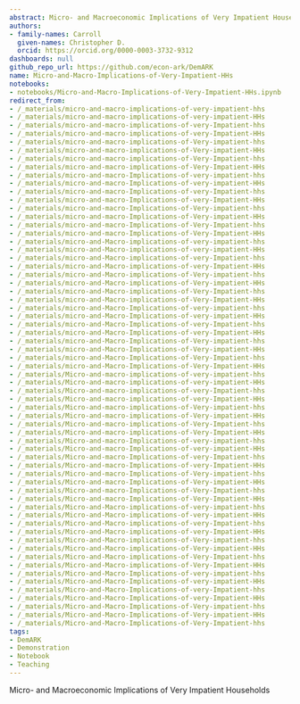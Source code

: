 ```yaml
---
abstract: Micro- and Macroeconomic Implications of Very Impatient Households
authors:
- family-names: Carroll
  given-names: Christopher D.
  orcid: https://orcid.org/0000-0003-3732-9312
dashboards: null
github_repo_url: https://github.com/econ-ark/DemARK
name: Micro-and-Macro-Implications-of-Very-Impatient-HHs
notebooks:
- notebooks/Micro-and-Macro-Implications-of-Very-Impatient-HHs.ipynb
redirect_from:
- /_materials/micro-and-macro-implications-of-very-impatient-hhs
- /_materials/micro-and-macro-implications-of-very-impatient-HHs
- /_materials/micro-and-macro-implications-of-very-Impatient-hhs
- /_materials/micro-and-macro-implications-of-very-Impatient-HHs
- /_materials/micro-and-macro-implications-of-Very-impatient-hhs
- /_materials/micro-and-macro-implications-of-Very-impatient-HHs
- /_materials/micro-and-macro-implications-of-Very-Impatient-hhs
- /_materials/micro-and-macro-implications-of-Very-Impatient-HHs
- /_materials/micro-and-macro-Implications-of-very-impatient-hhs
- /_materials/micro-and-macro-Implications-of-very-impatient-HHs
- /_materials/micro-and-macro-Implications-of-very-Impatient-hhs
- /_materials/micro-and-macro-Implications-of-very-Impatient-HHs
- /_materials/micro-and-macro-Implications-of-Very-impatient-hhs
- /_materials/micro-and-macro-Implications-of-Very-impatient-HHs
- /_materials/micro-and-macro-Implications-of-Very-Impatient-hhs
- /_materials/micro-and-macro-Implications-of-Very-Impatient-HHs
- /_materials/micro-and-Macro-implications-of-very-impatient-hhs
- /_materials/micro-and-Macro-implications-of-very-impatient-HHs
- /_materials/micro-and-Macro-implications-of-very-Impatient-hhs
- /_materials/micro-and-Macro-implications-of-very-Impatient-HHs
- /_materials/micro-and-Macro-implications-of-Very-impatient-hhs
- /_materials/micro-and-Macro-implications-of-Very-impatient-HHs
- /_materials/micro-and-Macro-implications-of-Very-Impatient-hhs
- /_materials/micro-and-Macro-implications-of-Very-Impatient-HHs
- /_materials/micro-and-Macro-Implications-of-very-impatient-hhs
- /_materials/micro-and-Macro-Implications-of-very-impatient-HHs
- /_materials/micro-and-Macro-Implications-of-very-Impatient-hhs
- /_materials/micro-and-Macro-Implications-of-very-Impatient-HHs
- /_materials/micro-and-Macro-Implications-of-Very-impatient-hhs
- /_materials/micro-and-Macro-Implications-of-Very-impatient-HHs
- /_materials/micro-and-Macro-Implications-of-Very-Impatient-hhs
- /_materials/micro-and-Macro-Implications-of-Very-Impatient-HHs
- /_materials/Micro-and-macro-implications-of-very-impatient-hhs
- /_materials/Micro-and-macro-implications-of-very-impatient-HHs
- /_materials/Micro-and-macro-implications-of-very-Impatient-hhs
- /_materials/Micro-and-macro-implications-of-very-Impatient-HHs
- /_materials/Micro-and-macro-implications-of-Very-impatient-hhs
- /_materials/Micro-and-macro-implications-of-Very-impatient-HHs
- /_materials/Micro-and-macro-implications-of-Very-Impatient-hhs
- /_materials/Micro-and-macro-implications-of-Very-Impatient-HHs
- /_materials/Micro-and-macro-Implications-of-very-impatient-hhs
- /_materials/Micro-and-macro-Implications-of-very-impatient-HHs
- /_materials/Micro-and-macro-Implications-of-very-Impatient-hhs
- /_materials/Micro-and-macro-Implications-of-very-Impatient-HHs
- /_materials/Micro-and-macro-Implications-of-Very-impatient-hhs
- /_materials/Micro-and-macro-Implications-of-Very-impatient-HHs
- /_materials/Micro-and-macro-Implications-of-Very-Impatient-hhs
- /_materials/Micro-and-macro-Implications-of-Very-Impatient-HHs
- /_materials/Micro-and-Macro-implications-of-very-impatient-hhs
- /_materials/Micro-and-Macro-implications-of-very-impatient-HHs
- /_materials/Micro-and-Macro-implications-of-very-Impatient-hhs
- /_materials/Micro-and-Macro-implications-of-very-Impatient-HHs
- /_materials/Micro-and-Macro-implications-of-Very-impatient-hhs
- /_materials/Micro-and-Macro-implications-of-Very-impatient-HHs
- /_materials/Micro-and-Macro-implications-of-Very-Impatient-hhs
- /_materials/Micro-and-Macro-implications-of-Very-Impatient-HHs
- /_materials/Micro-and-Macro-Implications-of-very-impatient-hhs
- /_materials/Micro-and-Macro-Implications-of-very-impatient-HHs
- /_materials/Micro-and-Macro-Implications-of-very-Impatient-hhs
- /_materials/Micro-and-Macro-Implications-of-very-Impatient-HHs
- /_materials/Micro-and-Macro-Implications-of-Very-impatient-hhs
- /_materials/Micro-and-Macro-Implications-of-Very-impatient-HHs
- /_materials/Micro-and-Macro-Implications-of-Very-Impatient-hhs
tags:
- DemARK
- Demonstration
- Notebook
- Teaching
---
```


Micro- and Macroeconomic Implications of Very Impatient Households
